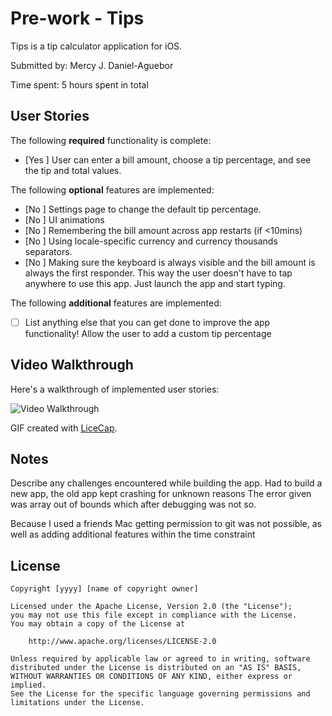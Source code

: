 # Pre-work - Tips

Tips is a tip calculator application for iOS.

Submitted by: Mercy J. Daniel-Aguebor

Time spent: 5 hours spent in total

## User Stories

The following **required** functionality is complete:

* [Yes ] User can enter a bill amount, choose a tip percentage, and see the tip and total values.

The following **optional** features are implemented:
* [No ] Settings page to change the default tip percentage.
* [No ] UI animations
* [No ] Remembering the bill amount across app restarts (if <10mins)
* [No ] Using locale-specific currency and currency thousands separators.
* [No ] Making sure the keyboard is always visible and the bill amount is always the first responder. This way the user doesn't have to tap anywhere to use this app. Just launch the app and start typing.

The following **additional** features are implemented:

- [ ] List anything else that you can get done to improve the app functionality!
Allow the user to add a custom tip percentage

## Video Walkthrough 

Here's a walkthrough of implemented user stories:

<img src='https://imgur.com/a/iKSZV' title='Video Walkthrough' width='' alt='Video Walkthrough' />

GIF created with [LiceCap](http://www.cockos.com/licecap/).

## Notes

Describe any challenges encountered while building the app.
Had to build a new app, the old app kept crashing for unknown reasons
The error given was array out of bounds which after debugging was not so.

Because I used a friends Mac getting permission to git was not possible, as well as adding additional features within the 
time constraint


## License

    Copyright [yyyy] [name of copyright owner]

    Licensed under the Apache License, Version 2.0 (the "License");
    you may not use this file except in compliance with the License.
    You may obtain a copy of the License at

        http://www.apache.org/licenses/LICENSE-2.0

    Unless required by applicable law or agreed to in writing, software
    distributed under the License is distributed on an "AS IS" BASIS,
    WITHOUT WARRANTIES OR CONDITIONS OF ANY KIND, either express or implied.
    See the License for the specific language governing permissions and
    limitations under the License.

